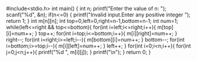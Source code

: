 #include<stdio.h>
int main()
{
    int n;
    printf("Enter the value of n: ");
    scanf("%d", &n);
    if(n<=0)
    {
        printf("Invalid input.Enter any positive integer ");
        return 1;
    }
    int m[n][n];
    int top=0,left=0,right=n-1,bottom=n-1;
    int num=1;
    while(left<=right && top<=bottom){
        for(int i=left;i<=right;i++){
            m[top][i]=num++;
        }
        top++;
        for(int i=top;i<=bottom;i++){
            m[i][right]=num++;
        }
        right--;
        for(int i=right;i>=left;i--){
            m[bottom][i]=num++;
        }
        bottom--;
        for(int i=bottom;i>=top;i--){
            m[i][left]=num++;
        }
        left++;
    }
    for(int i=0;i<n;i++){
        for(int j=0;j<n;j++){
            printf("%d ", m[i][j]);
        }
        printf("\n");
    }
    return 0;
}
